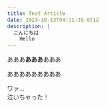 ```yaml
---
title: Test Article
date: 2023-10-13T04:11:39.671Z
description: |
  こんにちは
    Hello
---
```

あああ**あああ**あああ

あああああああああ

ワァ…\
泣いちゃった！